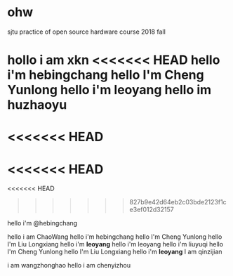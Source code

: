 # ohw
sjtu practice of open source hardware course 2018 fall

hollo i am xkn
<<<<<<< HEAD
hello i'm hebingchang
hello I'm Cheng Yunlong
hello i'm leoyang
hello im huzhaoyu
=======
<<<<<<< HEAD
=======
<<<<<<< HEAD
=======
<<<<<<< HEAD
>>>>>>> 827b9e42d64eb2c03bde2123f1ce3ef012d32157

hello i'm @hebingchang

hello i am ChaoWang
hello i'm hebingchang
hello I'm Cheng Yunlong
hello I'm Liu Longxiang
hello i'm **leoyang**
hello i'm leoyang
hello i'm liuyuqi
hello I'm Cheng Yunlong
hello I'm Liu Longxiang
hello i'm **leoyang**
 I am qinzijian


 i am wangzhonghao
hello i am chenyizhou
